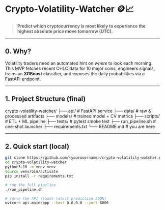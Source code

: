 # Crypto‑Volatility‑Watcher 🪙📈

> **Predict which cryptocurrency is most likely to experience the highest absolute price move tomorrow (UTC).**

---

## 0. Why?

Volatility traders need an automated hint on *where* to look each morning.
This MVP fetches recent OHLC data for 10 major coins, engineers signals, trains an **XGBoost** classifier, and exposes the daily probabilities via a FastAPI endpoint.

---

## 1. Project Structure (final)

crypto-volatility-watcher/
├── api/               # FastAPI service
├── data/              # raw & processed artifacts
├── models/            # trained model + CV metrics
├── scripts/           # ETL + ML pipeline
├── tests/             # pytest smoke test
├── run_pipeline.sh    # one-shot launcher
├── requirements.txt
└── README.md          # you are here

---

## 2. Quick start (local)

```bash
git clone https://github.com/<yourusername>/crypto-volatility-watcher.git
cd crypto-volatility-watcher
python3.10 -m venv venv
source venv/bin/activate
pip install -r requirements.txt

# run the full pipeline
./run_pipeline.sh

# serve the API (loads latest prediction JSON)
uvicorn api.main:app --host 0.0.0.0 --port 8000
```
